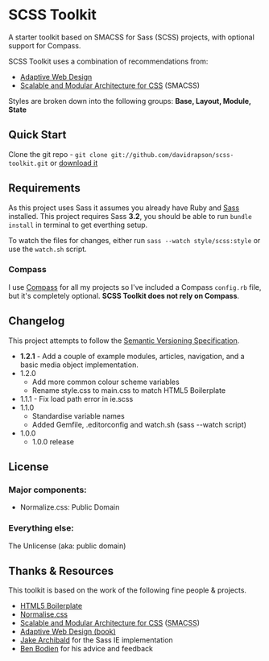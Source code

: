 # SCSS Toolkit

A starter toolkit based on SMACSS for Sass (SCSS) projects, with optional support for Compass.

SCSS Toolkit uses a combination of recommendations from:

- [Adaptive Web Design](http://easy-readers.net/)
- [Scalable and Modular Architecture for CSS](http://smacss.com/) (SMACSS)

Styles are broken down into the following groups: **Base, Layout, Module, State**

## Quick Start

Clone the git repo - `git clone git://github.com/davidrapson/scss-toolkit.git` or [download it](https://github.com/davidrapson/scss-toolkit/zipball/master)

## Requirements

As this project uses Sass it assumes you already have Ruby and [Sass](http://sass-lang.com/) installed.
This project requires Sass **3.2**, you should be able to run `bundle install` in terminal to get everthing setup.

To watch the files for changes, either run `sass --watch style/scss:style` or use the `watch.sh` script.

### Compass

I use [Compass](http://compass-style.org/) for all my projects so I've included a Compass `config.rb` file, but it's completely optional. **SCSS Toolkit does not rely on Compass**.

## Changelog

This project attempts to follow the [Semantic Versioning Specification](http://semver.org/).

- **1.2.1** - Add a couple of example modules, articles, navigation, and a basic media object implementation.
- 1.2.0
    - Add more common colour scheme variables
    - Rename style.css to main.css to match HTML5 Boilerplate
- 1.1.1 - Fix load path error in ie.scss
- 1.1.0
    - Standardise variable names
    - Added Gemfile, .editorconfig and watch.sh (sass --watch script)
- 1.0.0
    - 1.0.0 release  

## License

### Major components:

- Normalize.css: Public Domain

### Everything else:

The Unlicense (aka: public domain)

## Thanks & Resources

This toolkit is based on the work of the following fine people & projects.

- [HTML5 Boilerplate](https://github.com/h5bp/html5-boilerplate)
- [Normalise.css](http://necolas.github.com/normalize.css/)
- [Scalable and Modular Architecture for CSS](http://smacss.com/book/type-state) (<abbr title="Scalable and Modular Architecture for CSS">SMACSS</abbr>)
- [Adaptive Web Design (book)](http://easy-readers.net/)
- [Jake Archibald](http://jakearchibald.github.com/sass-ie/) for the Sass IE implementation
- [Ben Bodien](http://neutroncreations.com/) for his advice and feedback
